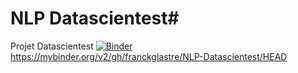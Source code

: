 # NLP Datascientest#
 Projet Datascientest
[![Binder](https://mybinder.org/badge_logo.svg)](https://mybinder.org/v2/gh/franckglastre/NLP-Datascientest/HEAD)
 https://mybinder.org/v2/gh/franckglastre/NLP-Datascientest/HEAD

